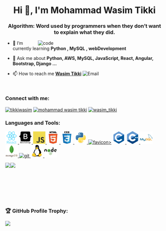 <h1 align="center">Hi 👋, I'm Mohammad Wasim Tikki</h1> 
<h3 align="center">Algorithm: Word used by programmers when they don’t want to explain what they did.</h3>

<img src="https://user-images.githubusercontent.com/55389276/140866485-8fb1c876-9a8f-4d6a-98dc-08c4981eaf70.gif" align="right" alt="code" width="400" >

- 🌱 I’m currently learning **Python , MySQL , webDevelopment**

- 💬 Ask me about **Python, AWS, MySQL, JavaScript, React, Angular, Bootstrap, Django ...**

- 📫 How to reach me [**Wasim Tikki**](mailto:m.wasimtikki@gmail.com) <img src="https://img.icons8.com/fluent/48/000000/gmail.png" alt="Email" width="25"/>

<br>
<h3 align="left">Connect with me:</h3>
<p align="left">
<a href="https://twitter.com/tikkiwasim" target="blank"><img align="center" src="https://raw.githubusercontent.com/rahuldkjain/github-profile-readme-generator/master/src/images/icons/Social/twitter.svg" alt="tikkiwasim" height="30" width="40" /></a>
<a href="https://www.linkedin.com/in/mohammad-wasim-tikki/" target="blank"><img align="center" src="https://raw.githubusercontent.com/rahuldkjain/github-profile-readme-generator/master/src/images/icons/Social/linked-in-alt.svg" alt="mohammad wasim tikki" height="30" width="40" /></a>
<a href="https://instagram.com/wasim_tikki" target="blank"><img align="center" src="https://raw.githubusercontent.com/rahuldkjain/github-profile-readme-generator/master/src/images/icons/Social/instagram.svg" alt="wasim_tikki" height="30" width="40" /></a>
</p>

<h3 align="left">Languages and Tools:</h3>
<p align="left">  <a href="https://reactjs.org/" target="_blank" rel="noreferrer"> <img src="https://raw.githubusercontent.com/devicons/devicon/master/icons/react/react-original-wordmark.svg" alt="react" width="40" height="40"/> </a>  <a href="https://getbootstrap.com" target="_blank" rel="noreferrer"> <img src="https://raw.githubusercontent.com/devicons/devicon/master/icons/bootstrap/bootstrap-plain-wordmark.svg" alt="bootstrap" width="40" height="40"/> </a> <a href="https://developer.mozilla.org/en-US/docs/Web/JavaScript" target="_blank" rel="noreferrer"> <img src="https://raw.githubusercontent.com/devicons/devicon/master/icons/javascript/javascript-original.svg" alt="javascript" width="40" height="40"/> </a> <a href="https://www.w3.org/html/" target="_blank" rel="noreferrer"> <img src="https://raw.githubusercontent.com/devicons/devicon/master/icons/html5/html5-original-wordmark.svg" alt="html5" width="40" height="40"/> </a> <a href="https://www.w3schools.com/css/" target="_blank" rel="noreferrer"> <img src="https://raw.githubusercontent.com/devicons/devicon/master/icons/css3/css3-original-wordmark.svg" alt="css3" width="40" height="40"/> </a> <a href="https://www.python.org" target="_blank" rel="noreferrer"> <img src="https://raw.githubusercontent.com/devicons/devicon/master/icons/python/python-original.svg" alt="python" width="40" height="40"/> </a> <a href="https://imgbb.com/"><img src="https://i.ibb.co/fxsg4bQ/favicon.png" alt="favicon" width="40" height="40"/>></a> <a href="https://www.cprogramming.com/" target="_blank" rel="noreferrer"> <img src="https://raw.githubusercontent.com/devicons/devicon/master/icons/c/c-original.svg" alt="c" width="40" height="40"/> </a> <a href="https://www.w3schools.com/cpp/" target="_blank" rel="noreferrer"> <img src="https://raw.githubusercontent.com/devicons/devicon/master/icons/cplusplus/cplusplus-original.svg" alt="cplusplus" width="40" height="40"/> </a>  <a href="https://www.mysql.com/" target="_blank" rel="noreferrer"> <img src="https://raw.githubusercontent.com/devicons/devicon/master/icons/mysql/mysql-original-wordmark.svg" alt="mysql" width="40" height="40"/> </a> <a href="https://www.mongodb.com/" target="_blank" rel="noreferrer"> <img src="https://raw.githubusercontent.com/devicons/devicon/master/icons/mongodb/mongodb-original-wordmark.svg" alt="mongodb" width="40" height="40"/> </a><a href="https://git-scm.com/" target="_blank" rel="noreferrer"> <img src="https://www.vectorlogo.zone/logos/git-scm/git-scm-icon.svg" alt="git" width="40" height="40"/> </a>  <a href="https://www.linux.org/" target="_blank" rel="noreferrer"> <img src="https://raw.githubusercontent.com/devicons/devicon/master/icons/linux/linux-original.svg" alt="linux" width="40" height="40"/> </a>  <a href="https://nodejs.org" target="_blank" rel="noreferrer"> <img src="https://raw.githubusercontent.com/devicons/devicon/master/icons/nodejs/nodejs-original-wordmark.svg" alt="nodejs" width="40" height="40"/> </a> </p>

<div>
  <img align="left" src="https://github-readme-stats.vercel.app/api/top-langs?username=wasimtikki120&locale=en&hide_title=false&layout=compact&card_width=300&langs_count=5&theme=dracula&hide_border=false&order=2&exclude_repo=Online-Examination-System" />

<img align="left" src="https://github-readme-stats.vercel.app/api?username=wasimtikki120&show_icons=true&locale=en&theme=dracula" width="395" />
<br>
<br>
<br>
<br>
<br>
<br>
<br>
<h3 align="left">🏆 GitHub Profile Trophy:</h3>

<img align="left" src="https://github-profile-trophy.vercel.app/?username=wasimtikki120&theme=dracula" width="715" />
</div>
